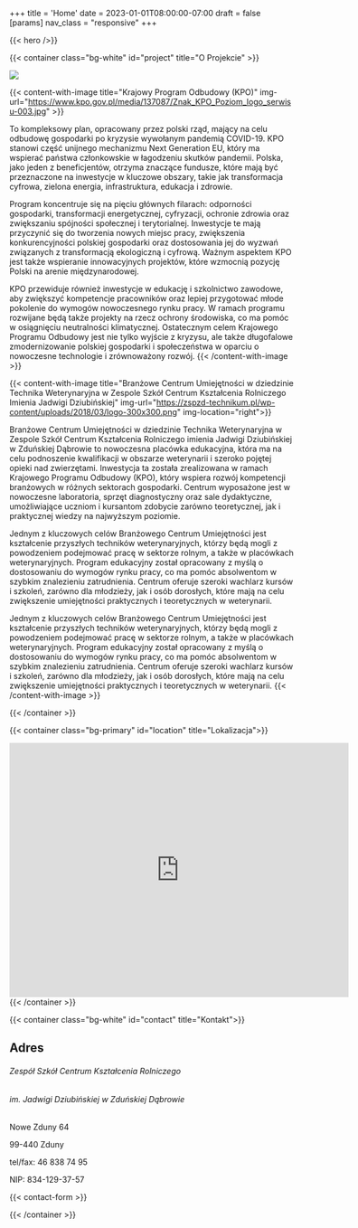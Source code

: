+++
title = 'Home'
date = 2023-01-01T08:00:00-07:00
draft = false
[params]
nav_class = "responsive"
+++

{{< hero />}}

{{< container class="bg-white" id="project" title="O Projekcie" >}}

<img src="/images/investors_logos.png" class="text-center img-fluid">

{{< content-with-image title="Krajowy Program Odbudowy (KPO)" img-url="https://www.kpo.gov.pl/media/137087/Znak_KPO_Poziom_logo_serwisu-003.jpg" >}}

To kompleksowy plan, opracowany przez polski rząd, mający na celu odbudowę gospodarki po kryzysie wywołanym pandemią COVID-19. KPO stanowi część unijnego mechanizmu Next Generation EU, który ma wspierać państwa członkowskie w łagodzeniu skutków pandemii. Polska, jako jeden z beneficjentów, otrzyma znaczące fundusze, które mają być przeznaczone na inwestycje w kluczowe obszary, takie jak transformacja cyfrowa, zielona energia, infrastruktura, edukacja i zdrowie.

Program koncentruje się na pięciu głównych filarach: odporności gospodarki, transformacji energetycznej, cyfryzacji, ochronie zdrowia oraz zwiększaniu spójności społecznej i terytorialnej. Inwestycje te mają przyczynić się do tworzenia nowych miejsc pracy, zwiększenia konkurencyjności polskiej gospodarki oraz dostosowania jej do wyzwań związanych z transformacją ekologiczną i cyfrową. Ważnym aspektem KPO jest także wspieranie innowacyjnych projektów, które wzmocnią pozycję Polski na arenie międzynarodowej.

KPO przewiduje również inwestycje w edukację i szkolnictwo zawodowe, aby zwiększyć kompetencje pracowników oraz lepiej przygotować młode pokolenie do wymogów nowoczesnego rynku pracy. W ramach programu rozwijane będą także projekty na rzecz ochrony środowiska, co ma pomóc w osiągnięciu neutralności klimatycznej. Ostatecznym celem Krajowego Programu Odbudowy jest nie tylko wyjście z kryzysu, ale także długofalowe zmodernizowanie polskiej gospodarki i społeczeństwa w oparciu o nowoczesne technologie i zrównoważony rozwój.
{{< /content-with-image >}}

{{< content-with-image title="Branżowe Centrum Umiejętności w dziedzinie Technika Weterynaryjna w Zespole Szkół Centrum Kształcenia Rolniczego Imienia Jadwigi Dziubińskiej" img-url="https://zspzd-technikum.pl/wp-content/uploads/2018/03/logo-300x300.png" img-location="right">}}

Branżowe Centrum Umiejętności w dziedzinie Technika Weterynaryjna w Zespole Szkół Centrum Kształcenia Rolniczego imienia Jadwigi Dziubińskiej w Zduńskiej Dąbrowie to nowoczesna placówka edukacyjna, która ma na celu podnoszenie kwalifikacji w obszarze weterynarii i szeroko pojętej opieki nad zwierzętami. Inwestycja ta została zrealizowana w ramach Krajowego Programu Odbudowy (KPO), który wspiera rozwój kompetencji branżowych w różnych sektorach gospodarki. Centrum wyposażone jest w nowoczesne laboratoria, sprzęt diagnostyczny oraz sale dydaktyczne, umożliwiające uczniom i kursantom zdobycie zarówno teoretycznej, jak i praktycznej wiedzy na najwyższym poziomie.

Jednym z kluczowych celów Branżowego Centrum Umiejętności jest kształcenie przyszłych techników weterynaryjnych, którzy będą mogli z powodzeniem podejmować pracę w sektorze rolnym, a także w placówkach weterynaryjnych. Program edukacyjny został opracowany z myślą o dostosowaniu do wymogów rynku pracy, co ma pomóc absolwentom w szybkim znalezieniu zatrudnienia. Centrum oferuje szeroki wachlarz kursów i szkoleń, zarówno dla młodzieży, jak i osób dorosłych, które mają na celu zwiększenie umiejętności praktycznych i teoretycznych w weterynarii.

Jednym z kluczowych celów Branżowego Centrum Umiejętności jest kształcenie przyszłych techników weterynaryjnych, którzy będą mogli z powodzeniem podejmować pracę w sektorze rolnym, a także w placówkach weterynaryjnych. Program edukacyjny został opracowany z myślą o dostosowaniu do wymogów rynku pracy, co ma pomóc absolwentom w szybkim znalezieniu zatrudnienia. Centrum oferuje szeroki wachlarz kursów i szkoleń, zarówno dla młodzieży, jak i osób dorosłych, które mają na celu zwiększenie umiejętności praktycznych i teoretycznych w weterynarii.
{{< /content-with-image >}}

{{< /container >}}

{{< container class="bg-primary" id="location" title="Lokalizacja">}}
<div class="row justify-content-center">
<iframe src="https://www.google.com/maps/embed?pb=!1m14!1m12!1m3!1d1293.602198773173!2d19.79217822718766!3d52.14649126411444!2m3!1f0!2f0!3f0!3m2!1i1024!2i768!4f13.1!5e1!3m2!1spl!2spl!4v1727096835268!5m2!1spl!2spl" width="600" height="450" style="border:0;" allowfullscreen="" loading="lazy" referrerpolicy="no-referrer-when-downgrade" class="row justify-content-center"></iframe>
</div>
{{< /container >}}

{{< container class="bg-white" id="contact" title="Kontakt">}}


<div class="row">
<div class="col-12 col-lg-6">
<h2>Adres</h2>
<div class="text-center">
<h6>Zespół Szkół Centrum Kształcenia Rolniczego</h6>
<h6>im. Jadwigi Dziubińskiej w Zduńskiej Dąbrowie</h6>
<p>Nowe Zduny 64</p>
<p>99-440 Zduny</p>

<p>tel/fax: 46 838 74 95</p>

<p>NIP: 834-129-37-57</p>
</div>
</div>
<div class="col-12 col-lg-6">
{{< contact-form >}}
</div>

</div>

{{< /container >}}
